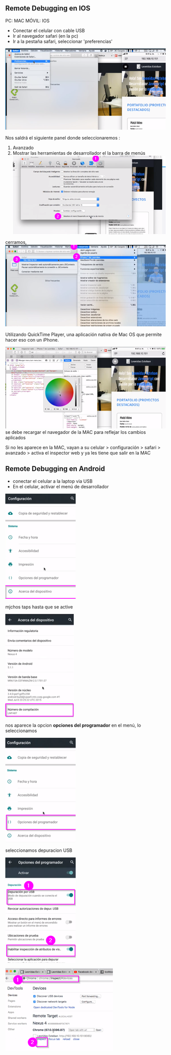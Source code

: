 ## Remote Debugging en IOS
PC: MAC
MÓVIL: IOS
- Conectar el celular con cable USB
- Ir al navegador safari (en la pc)
- Ir a la pestaña safari, seleccionar  'preferencias'

![debugging-ios](/images/debugging-ios-paso1.png)

Nos saldrá el siguiente panel donde seleccionaremos : 
1. Avanzado
2. Mostrar las herramientas de desarrollador el la barra de menús
![debugging-ios](/images\debugging-ios-paso2.png)

cerramos,
![debugging-ios](/images\debugging-ios-paso3.png)

Utilizando QuickTime Player, una aplicación nativa de Mac OS que permite hacer eso con un iPhone.

![debugging-ios](/images\debugging-ios-paso4.png)
se debe recargar el navegador de la MAC para reflejar los cambios aplicados

Si no les aparece en la MAC, vayan a 
su celular > 
configuración > 
safari > 
avanzado > 
activa el inspector web y ya les tiene que salir en la MAC



## Remote Debugging en Android 
- conectar el celular a la laptop via USB
- En el celular, activar  el menú de desarrollador

![debugging-ios](/images\debugging-ios-paso5.png)

mjchos taps hasta que se active

![debugging-ios](/images\debugging-ios-paso6.png)

nos aparece la opcion **opciones del programador** en el menú, lo seleccionamos

![debugging-ios](/images\debugging-ios-paso7.png)


seleccionamos depuracion USB

![debugging-ios](/images\debugging-ios-paso8.png)

![debugging-ios](/images\debugging-ios-paso9.png)


